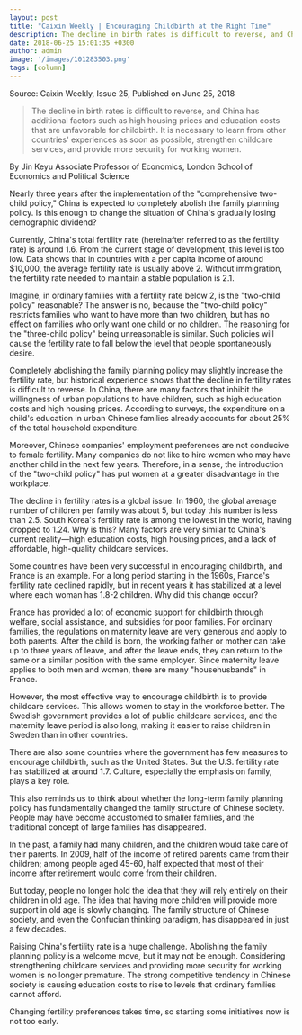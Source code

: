 ```yaml
---
layout: post
title: "Caixin Weekly | Encouraging Childbirth at the Right Time"
description: The decline in birth rates is difficult to reverse, and China has additional factors such as high housing prices and education costs that are unfavorable for childbirth. It is necessary to learn from other countries' experiences as soon as possible, strengthen childcare services, and provide more security for working women.
date: 2018-06-25 15:01:35 +0300
author: admin
image: '/images/101283503.png'
tags: [column]
---
```

Source: Caixin Weekly, Issue 25, Published on June 25, 2018

> The decline in birth rates is difficult to reverse, and China has additional factors such as high housing prices and education costs that are unfavorable for childbirth. It is necessary to learn from other countries' experiences as soon as possible, strengthen childcare services, and provide more security for working women.

By Jin Keyu
Associate Professor of Economics, London School of Economics and Political Science

Nearly three years after the implementation of the "comprehensive two-child policy," China is expected to completely abolish the family planning policy. Is this enough to change the situation of China's gradually losing demographic dividend?

Currently, China's total fertility rate (hereinafter referred to as the fertility rate) is around 1.6. From the current stage of development, this level is too low. Data shows that in countries with a per capita income of around $10,000, the average fertility rate is usually above 2. Without immigration, the fertility rate needed to maintain a stable population is 2.1.

Imagine, in ordinary families with a fertility rate below 2, is the "two-child policy" reasonable? The answer is no, because the "two-child policy" restricts families who want to have more than two children, but has no effect on families who only want one child or no children. The reasoning for the "three-child policy" being unreasonable is similar. Such policies will cause the fertility rate to fall below the level that people spontaneously desire.

Completely abolishing the family planning policy may slightly increase the fertility rate, but historical experience shows that the decline in fertility rates is difficult to reverse. In China, there are many factors that inhibit the willingness of urban populations to have children, such as high education costs and high housing prices. According to surveys, the expenditure on a child's education in urban Chinese families already accounts for about 25% of the total household expenditure.

Moreover, Chinese companies' employment preferences are not conducive to female fertility. Many companies do not like to hire women who may have another child in the next few years. Therefore, in a sense, the introduction of the "two-child policy" has put women at a greater disadvantage in the workplace.

The decline in fertility rates is a global issue. In 1960, the global average number of children per family was about 5, but today this number is less than 2.5. South Korea's fertility rate is among the lowest in the world, having dropped to 1.24. Why is this? Many factors are very similar to China's current reality—high education costs, high housing prices, and a lack of affordable, high-quality childcare services.

Some countries have been very successful in encouraging childbirth, and France is an example. For a long period starting in the 1960s, France's fertility rate declined rapidly, but in recent years it has stabilized at a level where each woman has 1.8-2 children. Why did this change occur?

France has provided a lot of economic support for childbirth through welfare, social assistance, and subsidies for poor families. For ordinary families, the regulations on maternity leave are very generous and apply to both parents. After the child is born, the working father or mother can take up to three years of leave, and after the leave ends, they can return to the same or a similar position with the same employer. Since maternity leave applies to both men and women, there are many "househusbands" in France.

However, the most effective way to encourage childbirth is to provide childcare services. This allows women to stay in the workforce better. The Swedish government provides a lot of public childcare services, and the maternity leave period is also long, making it easier to raise children in Sweden than in other countries.

There are also some countries where the government has few measures to encourage childbirth, such as the United States. But the U.S. fertility rate has stabilized at around 1.7. Culture, especially the emphasis on family, plays a key role.

This also reminds us to think about whether the long-term family planning policy has fundamentally changed the family structure of Chinese society. People may have become accustomed to smaller families, and the traditional concept of large families has disappeared.

In the past, a family had many children, and the children would take care of their parents. In 2009, half of the income of retired parents came from their children; among people aged 45-60, half expected that most of their income after retirement would come from their children.

But today, people no longer hold the idea that they will rely entirely on their children in old age. The idea that having more children will provide more support in old age is slowly changing. The family structure of Chinese society, and even the Confucian thinking paradigm, has disappeared in just a few decades.

Raising China's fertility rate is a huge challenge. Abolishing the family planning policy is a welcome move, but it may not be enough. Considering strengthening childcare services and providing more security for working women is no longer premature. The strong competitive tendency in Chinese society is causing education costs to rise to levels that ordinary families cannot afford.

Changing fertility preferences takes time, so starting some initiatives now is not too early.